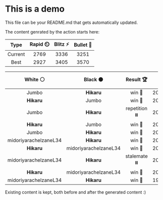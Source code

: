 # This is a demo

This file can be your README.md that gets automatically updated.

The content genrated by the action starts here:

<!--START_SECTION:chessStats-->
<!-- Automatically generated with https://github.com/Balastrong/chess-stats-action -->

| Type | Rapid ⏲️ | Blitz ⚡ | Bullet 🔫 |
|:---:|:---:|:---:|:---:|
| Current | 2769 | 3336 | 3251 |
| Best | 2927 | 3405 | 3570 |

| White ⚪ | Black ⚫ | Result 🏆 | Date 📅 | Position 🗺️ | Type 🕕 |
|:---:|:---:|:---:|:---:|:---:|:---:|
| Jumbo | **Hikaru** | win 🥇 | 20/1/2025 | <a href="http://www.ee.unb.ca/cgi-bin/tervo/fen.pl?select=2r1r2k/5pbp/p1n3q1/1p1pp1N1/3PnBP1/P1PBQ3/1P3P2/R4RK1 w - - 0 22">Link</a> | Blitz |
| **Hikaru** | Jumbo | win 🥇 | 20/1/2025 | <a href="http://www.ee.unb.ca/cgi-bin/tervo/fen.pl?select=r3q1k1/3R1p1p/1p4p1/1Qb3N1/P4P2/4P2P/5PK1/8 w - - 3 33">Link</a> | Blitz |
| Jumbo | **Hikaru** | repetition ⏸️ | 20/1/2025 | <a href="http://www.ee.unb.ca/cgi-bin/tervo/fen.pl?select=8/3N4/1P2p1p1/3p1k1p/5P1P/1r2B3/4K1P1/8 b - - 12 48">Link</a> | Blitz |
| **Hikaru** | Jumbo | win 🥇 | 20/1/2025 | <a href="http://www.ee.unb.ca/cgi-bin/tervo/fen.pl?select=b3q2k/2p3r1/Pp6/3nN3/P1QPp1p1/4PpP1/3B1R1P/7K b - - 0 43">Link</a> | Blitz |
| Jumbo | **Hikaru** | win 🥇 | 20/1/2025 | <a href="http://www.ee.unb.ca/cgi-bin/tervo/fen.pl?select=3rk1nr/pp2pp2/2p3pb/4P3/5BbP/2N3P1/PPP2q1K/1RQ1R2B w k - 11 21">Link</a> | Blitz |
| midoriyarachelzaneL34 | **Hikaru** | win 🥇 | 20/1/2025 | <a href="http://www.ee.unb.ca/cgi-bin/tervo/fen.pl?select=8/2B2k2/4R3/2pP2p1/3bP1Pp/5p2/r7/5K2 w - - 0 67">Link</a> | Blitz |
| **Hikaru** | midoriyarachelzaneL34 | win 🥇 | 20/1/2025 | <a href="http://www.ee.unb.ca/cgi-bin/tervo/fen.pl?select=8/2n1k1p1/7p/P1N5/5P2/P5PP/6K1/8 b - - 0 48">Link</a> | Blitz |
| midoriyarachelzaneL34 | **Hikaru** | stalemate ⏸️ | 20/1/2025 | <a href="http://www.ee.unb.ca/cgi-bin/tervo/fen.pl?select=8/8/4b3/8/8/2k5/p7/K7 w - - 12 74">Link</a> | Blitz |
| **Hikaru** | midoriyarachelzaneL34 | win 🥇 | 20/1/2025 | <a href="http://www.ee.unb.ca/cgi-bin/tervo/fen.pl?select=6rk/7R/1p5n/2p3N1/2Pr1P2/P7/6RK/8 b - - 0 61">Link</a> | Blitz |
| midoriyarachelzaneL34 | **Hikaru** | win 🥇 | 19/1/2025 | <a href="http://www.ee.unb.ca/cgi-bin/tervo/fen.pl?select=8/p7/2p2Q2/3r2p1/5nP1/2K4p/5k2/8 w - - 0 70">Link</a> | Blitz |

<!--END_SECTION:chessStats-->

Existing content is kept, both before and after the generated content :)
